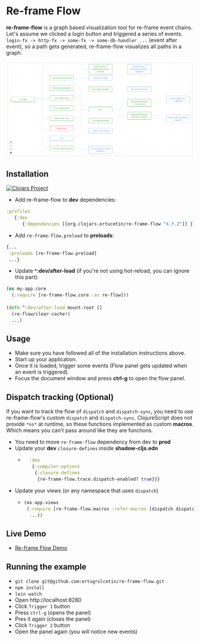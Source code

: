 # Re-frame Flow

**re-frame-flow** is a graph based visualization tool for re-frame event chains. Let's assume we clicked a login button and triggered a series of events. `login-fx -> http-fx -> some-fx -> some-db-handler ...` (event after event), so a path gets generated, re-frame-flow visualizes all paths in a graph.

![Re-frame Flow](imgs/re-frame-flow-example.png)


## Installation
[![Clojars Project](https://clojars.org/org.clojars.ertucetin/re-frame-flow/latest-version.svg)](https://clojars.org/org.clojars.ertucetin/re-frame-flow)


- Add re-frame-flow to **dev** dependencies:
```clojure
:profiles
   {:dev
      {:dependencies [[org.clojars.ertucetin/re-frame-flow "X.Y.Z"]] }}
```

- Add `re-frame-flow.preload` to **preloads**:
```clojure
{...
 :preloads [re-frame-flow.preload]
 ...}
```

- Update **^:dev/after-load** (if you're not using hot-reload, you can ignore this part):
```clojure
(ns my-app.core
  (:require [re-frame-flow.core :as re-flow]))

(defn ^:dev/after-load mount-root []
  (re-flow/clear-cache!)
  ...)
```

## Usage
- Make sure you have followed all of the installation instructions above.
- Start up your application.
- Once it is loaded, trigger some events (Flow panel gets updated when an event is triggered).
- Focus the document window and press **ctrl-g** to open the flow panel.

## Dispatch tracking (Optional)
If you want to track the flow of `dispatch` and `dispatch-sync`, you need to use re-frame-flow's custom `dispatch` and `dispatch-sync`. ClojureScript does not provide `*ns*` at runtime, so these functions implemented as custom **macros**. Which means you can't pass around like they are functions.

- You need to move `re-frame-flow` dependency from dev to **prod**
- Update your **dev** `closure-defines` inside **shadow-cljs.edn**
    - ```clojure
        :dev
         {:compiler-options
          {:closure-defines
           {re-frame-flow.trace.dispatch-enabled? true}}}
      ```
- Update your views (or any namespace that uses `dispatch`)
    - ```clojure
      (ns app.views
       (:require [re-frame-flow.macros :refer-macros [dispatch dispatch-sync]]
        ...))
      ```

## Live Demo

- [Re-frame Flow Demo](https://ertugrulcetin.github.io/re-frame-flow-demo/index.html)

## Running the example
- `git clone git@github.com:ertugrulcetin/re-frame-flow.git`
- `npm install`
- `lein watch`
- Open http://localhost:8280
- Click `Trigger 1` button
- Press `ctrl-g` (opens the panel)
- Pres it again (closes the panel)
- Click `Trigger 2` button
- Open the panel again (you will notice new events)
